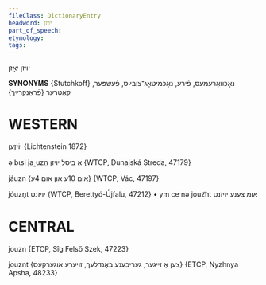 ```yaml
---
fileClass: DictionaryEntry
headword: יויזן
part_of_speech: 
etymology: 
tags: 
---
```

יויזן
יאָזן

𝐒𝐘𝐍𝐎𝐍𝐘𝐌𝐒 {Stutchkoff}
נאָכוואַרעמעס, פֿירע, נאָכמיטאָג־צובײַס, פֿעשפּער, קאַטרער {פֿראַנקרײַך}

WESTERN
========

יוֹיזֶען {Lichtenstein 1872}

ə bɩsl ja˰uzn̩ אַ ביסל יויזן {WTCP, Dunajská Streda, 47179}

jáuzn {אום 10ע און אום 4ע} {WTCP, Vác, 47197}

jóuzn̩t יויזנט {WTCP, Berettyó-Újfalu, 47212}
	•	ym ceˑnə jouz͡nt אומ צענע יויזנט

CENTRAL
========

jouzn {ETCP, Sîg Felső Szek, 47223}

jouznt {צען אַ זייגער, געריבענע באָנדלעך, זויערע אוגערקעס} {ETCP, Nyzhnya Apsha, 48233}